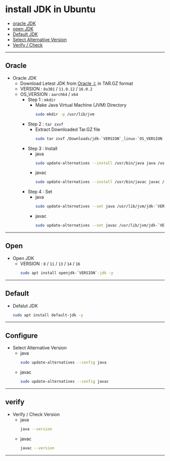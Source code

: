 # install JDK in Ubuntu
  + [oracle JDK](#oracle)
  + [open JDK](#open)
  + [Default JDK](#default)
  + [Select Alternative Version](#configure)
  + [Verify / Check](#verify)
***
## Oracle
- Oracle JDK
  + Download Letest JDK from [Oracle ⇩](https://www.oracle.com/java/technologies/javase-downloads.html) in TAR.GZ format
  + VERSION    : `8u301`  /  `11.0.12`  /  `16.0.2`
  + OS_VERSION : `aarch64`  /  `x64`
    - Step 1 : `mkdir`
      - Make Java Virtual Machine (JVM) Directory 
        ```bash
        sudo mkdir -p /usr/lib/jvm
        ```
    - Step 2 : `tar zxvf`
      - Extract Downloaded Tar.GZ file 
        ```bash
        sudo tar zxvf /Downloads/jdk-`VERSION`_linux-`OS_VERSION `_bin.tar.gz -C /usr/lib/jvm
        ```
    - Step 3 : Install
      - java
        ```bash
        sudo update-alternatives --install /usr/bin/java java /usr/lib/jvm/jdk-`VERSION`/bin/java 1
        ```
      - javac
        ```bash
        sudo update-alternatives --install /usr/bin/javac javac /usr/lib/jvm/jdk-`VERSION`/bin/javac 1
        ```
    - Step 4 : Set
      - java
        ```bash
        sudo update-alternatives --set java /usr/lib/jvm/jdk-`VERSION`/bin/java
        ```
      - javac
        ```bash
        sudo update-alternatives --set javac /usr/lib/jvm/jdk-`VERSION`/bin/javac
        ```
***
## Open
- Open JDK
  + VERSION : `8`  /  `11`  /  `13`  /  `14`  /  `16`
    ```bash
    sudo apt install openjdk-`VERSION`-jdk -y
    ```
***
## Default
- Defalut JDK
  ```bash
  sudo apt install default-jdk -y
  ```
***
## Configure
- Select Alternative Version
  + java
    ```bash
    sudo update-alternatives --config java
    ```
  + javac
    ```bash
    sudo update-alternatives --config javac
    ```
***
## verify
- Verify / Check Version 
  - java
    ```bash
    java --version
    ```
  - javac
    ```bash
    javac --version
    ```
***
